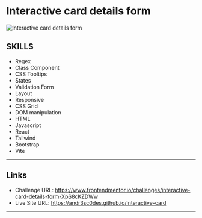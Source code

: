 # Interactive card details form

![Interactive card details form](./results/portfolio_28.png)

## SKILLS

- Regex
- Class Component
- CSS Tooltips
- States
- Validation Form
- Layout
- Responsive
- CSS Grid
- DOM manipulation
- HTML
- Javascript
- React
- Tailwind
- Bootstrap
- Vite

---
## Links

- Challenge URL: https://www.frontendmentor.io/challenges/interactive-card-details-form-XpS8cKZDWw
- Live Site URL: https://andr3sc0des.github.io/interactive-card

---